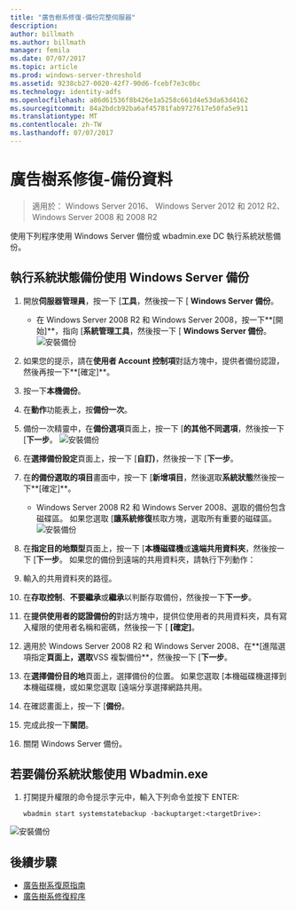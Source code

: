 ```yaml
---
title: "廣告樹系修復-備份完整伺服器"
description: 
author: billmath
ms.author: billmath
manager: femila
ms.date: 07/07/2017
ms.topic: article
ms.prod: windows-server-threshold
ms.assetid: 9238cb27-0020-42f7-90d6-fcebf7e3c0bc
ms.technology: identity-adfs
ms.openlocfilehash: a86d61536f8b426e1a5258c661d4e53da63d4162
ms.sourcegitcommit: 84a2bdcb92ba6af45781fab9727617e50fa5e911
ms.translationtype: MT
ms.contentlocale: zh-TW
ms.lasthandoff: 07/07/2017
---
```

# <a name="ad-forest-recovery---backing-up-the-system-state-data"></a>廣告樹系修復-備份資料  

>適用於： Windows Server 2016、 Windows Server 2012 和 2012 R2、 Windows Server 2008 和 2008 R2
 
使用下列程序使用 Windows Server 備份或 wbadmin.exe DC 執行系統狀態備份。  
  
## <a name="to-perform-a-system-state-backup-using-windows-server-backup"></a>執行系統狀態備份使用 Windows Server 備份  
1. 開放**伺服器管理員**，按一下 [**工具**，然後按一下 [ **Windows Server 備份**。
    - 在 Windows Server 2008 R2 和 Windows Server 2008，按一下**[開始]**，指向 [**系統管理工具**，然後按一下 [ **Windows Server 備份**。 
![安裝備份](media/AD-Forest-Recovery-Backing-up-a-Full-Server/fullbackup1.png) 
2. 如果您的提示，請在**使用者 Account 控制項**對話方塊中，提供者備份認證，然後再按一下**[確定]**。
3. 按一下**本機備份**。
4. 在**動作**功能表上，按**備份一次**。
5. 備份一次精靈中，在**備份選項**頁面上，按一下 [**的其他不同選項**，然後按一下 [**下一步**。
![安裝備份](media/AD-Forest-Recovery-Backing-up-a-Full-Server/fullbackup3.png)
6. 在**選擇備份設定**頁面上，按一下 [**自訂)**，然後按一下 [**下一步**。
7. 在**的備份選取的項目**畫面中，按一下 [**新增項目**，然後選取**系統狀態**然後按一下**[確定]**。
    - Windows Server 2008 R2 和 Windows Server 2008、選取的備份包含磁碟區。 如果您選取 [**讓系統修復**核取方塊，選取所有重要的磁碟區。 
![安裝備份](media/AD-Forest-Recovery-Backing-up-System-State/systemstatebackup.png)  
8. 在**指定目的地類型**頁面上，按一下 [**本機磁碟機**或**遠端共用資料夾**，然後按一下 [**下一步**。  如果您的備份到遠端的共用資料夾，請執行下列動作：  
  
 1.  輸入的共用資料夾的路徑。  
 2.  在**存取控制**、**不要繼承**或**繼承**以判斷存取備份，然後按一下**下一步**。  
 3.  在**提供使用者的認證備份的**對話方塊中，提供位使用者的共用資料夾，具有寫入權限的使用者名稱和密碼，然後按一下 [ **[確定]**。
9. 適用於 Windows Server 2008 R2 和 Windows Server 2008、在**[進階選項指定**頁面上，選取**VSS 複製備份**，然後按一下 [**下一步**。
10. 在**選擇備份目的地**頁面上，選擇備份的位置。  如果您選取 [本機磁碟機選擇到本機磁碟機，或如果您選取 [遠端分享選擇網路共用。
11. 在確認畫面上，按一下 [**備份**。
12. 完成此按一下**關閉**。
13. 關閉 Windows Server 備份。

  
## <a name="to-perform-a-system-state-backup-using-wbadminexe"></a>若要備份系統狀態使用 Wbadmin.exe  
  
1.  打開提升權限的命令提示字元中，輸入下列命令並按下 ENTER:  
  
    ```  
    wbadmin start systemstatebackup -backuptarget:<targetDrive>:
    ```  
![安裝備份](media/AD-Forest-Recovery-Backing-up-System-State/systemstatebackup2.png)  

## <a name="next-steps"></a>後續步驟

- [廣告樹系復原指南](AD-Forest-Recovery-Guide.md)
- [廣告樹系修復程序](AD-Forest-Recovery-Procedures.md)
